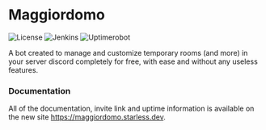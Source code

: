 # Maggiordomo
![License](https://img.shields.io/github/license/StarlessDev/Maggiordomo?style=for-the-badge&color=white)
![Jenkins](https://img.shields.io/jenkins/build?jobUrl=https%3A%2F%2Fci.starless.dev%2Fjob%2FMaggiordomo%2F&style=for-the-badge)
![Uptimerobot](https://img.shields.io/uptimerobot/status/m794788591-44f606edea995f3d5821536a?style=for-the-badge)

A bot created to manage and customize temporary rooms (and more) in your server discord completely for free, with ease and without any useless features.

### Documentation
All of the documentation, invite link and uptime information is available on the new site <a href="https://maggiordomo.starless.dev" target="_blank">https://maggiordomo.starless.dev</a>.

